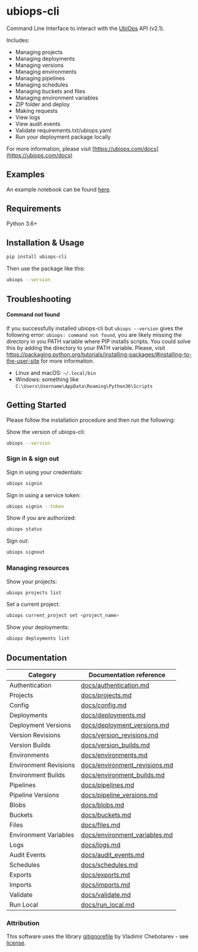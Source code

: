 # ubiops-cli

Command Line Interface to interact with the [UbiOps](https://ubiops.com) API (v2.1).

Includes:

- Managing projects
- Managing deployments
- Managing versions
- Managing environments
- Managing pipelines
- Managing schedules
- Managing buckets and files
- Managing environment variables
- ZIP folder and deploy
- Making requests
- View logs
- View audit events
- Validate requirements.txt/ubiops.yaml
- Run your deployment package locally

For more information, please visit [https://ubiops.com/docs](https://ubiops.com/docs)


## Examples

An example notebook can be found <a target="_blank" href="https://github.com/UbiOps/command-line-interface/blob/master/examples/quickstart-simple-CLI.ipynb">here</a>.


## Requirements

Python 3.6+


## Installation & Usage

```bash
pip install ubiops-cli
```

Then use the package like this:
```bash
ubiops --version
```

## Troubleshooting

#### Command not found

If you successfully installed ubiops-cli but `ubiops --version` gives the following error: `ubiops: command not found`, you are likely missing the directory in you PATH variable where PIP installs scripts. You could solve this by adding the directory to your PATH variable. Please, visit https://packaging.python.org/tutorials/installing-packages/#installing-to-the-user-site for more information.

- Linux and macOS: `~/.local/bin`
- Windows: something like `C:\Users\Username\AppData\Roaming\Python36\Scripts`


## Getting Started

Please follow the installation procedure and then run the following:

Show the version of ubiops-cli:
```bash
ubiops --version
```

### Sign in & sign out

Sign in using your credentials:
```bash
ubiops signin
```

Sign in using a service token:
```bash
ubiops signin --token
```

Show if you are authorized:
```bash
ubiops status
```

Sign out:
```bash
ubiops signout
```

### Managing resources

Show your projects:
```bash
ubiops projects list
```

Set a current project:
```bash
ubiops current_project set <project_name>
```

Show your deployments:
```bash
ubiops deployments list
```


## Documentation

Category | Documentation reference
---- | ---- 
Authentication | [docs/authentication.md](docs/authentication.md)
Projects | [docs/projects.md](docs/projects.md)
Config | [docs/config.md](docs/config.md)
Deployments | [docs/deployments.md](docs/deployments.md)
Deployment Versions | [docs/deployment_versions.md](docs/deployment_versions.md)
Version Revisions | [docs/version_revisions.md](docs/version_revisions.md)
Version Builds | [docs/version_builds.md](docs/version_builds.md)
Environments | [docs/environments.md](docs/environments.md)
Environment Revisions | [docs/environment_revisions.md](docs/environment_revisions.md)
Environment Builds | [docs/environment_builds.md](docs/environment_builds.md)
Pipelines | [docs/pipelines.md](docs/pipelines.md)
Pipeline Versions | [docs/pipeline_versions.md](docs/pipeline_versions.md)
Blobs | [docs/blobs.md](docs/blobs.md)
Buckets | [docs/buckets.md](docs/buckets.md)
Files | [docs/files.md](docs/files.md)
Environment Variables | [docs/environment_variables.md](docs/environment_variables.md)
Logs | [docs/logs.md](docs/logs.md)
Audit Events | [docs/audit_events.md](docs/audit_events.md)
Schedules | [docs/schedules.md](docs/schedules.md)
Exports | [docs/exports.md](docs/exports.md)
Imports | [docs/imports.md](docs/imports.md)
Validate | [docs/validate.md](docs/validate.md)
Run Local | [docs/run_local.md](docs/run_local.md)


### Attribution
This software uses the library [gitignorefile](https://github.com/excitoon/gitignorefile) by Vladimir Chebotarev - see [license](https://github.com/UbiOps/command-line-interface/blob/master/ubiops_cli/gitignorefile/LICENSE).
